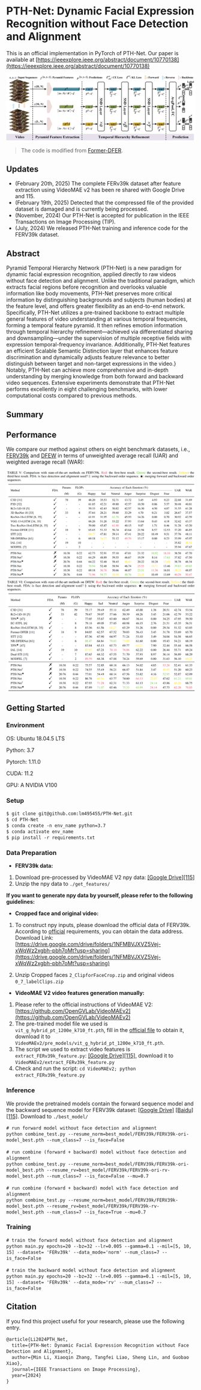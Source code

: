 # PTH-Net: Dynamic Facial Expression Recognition without Face Detection and Alignment
This is an official implementation in PyTorch of PTH-Net. Our paper is available at [https://ieeexplore.ieee.org/abstract/document/10770138](https://ieeexplore.ieee.org/abstract/document/10770138)


![model_overview](./fig/framework.png)
> The code is modified from [Former-DFER](https://github.com/zengqunzhao/Former-DFER).

## Updates
- (February 20th, 2025) The complete FERv39k dataset after feature extraction using VideoMAE v2 has been re shared with Google Drive and 115.
- (February 19th, 2025) Detected that the compressed file of the provided dataset is damaged and is currently being processed.
- (November, 2024) Our PTH-Net is accepted for publication in the IEEE Transactions on Image Processing (TIP).
- (July, 2024) We released PTH-Net training and inference code for the FERV39k dataset.

## Abstract
Pyramid Temporal Hierarchy Network (PTH-Net) is a new paradigm for dynamic facial expression recognition, applied directly to raw videos without face detection and alignment.
Unlike the traditional paradigm, which extracts facial regions before recognition and overlooks valuable information like body movements, 
PTH-Net preserves more critical information by distinguishing backgrounds and subjects (human bodies) at the feature level, and offers greater flexibility as an end-to-end network.
Specifically, PTH-Net utilizes a pre-trained backbone to extract multiple general features of video understanding at various temporal frequencies, forming a temporal feature pyramid. 
It then refines emotion information through temporal hierarchy refinement—achieved via differentiated sharing and downsampling—under the supervision of multiple receptive fields 
with expression temporal-frequency invariance. Additionally, PTH-Net features an efficient Scalable Semantic Distinction layer that enhances feature discrimination and dynamically 
adjusts feature relevance to better distinguish between target and non-target expressions in the video.} Notably, PTH-Net can achieve more comprehensive and in-depth understanding 
by merging knowledge from both forward and backward video sequences. Extensive experiments demonstrate that PTH-Net performs excellently in eight challenging benchmarks, 
with lower computational costs compared to previous methods.

## Summary

[//]: # (- First purely anchor-free framework for temporal action detection task.)

[//]: # (- Fully end-to-end method using frames as input rather then features.)

[//]: # (- Saliency-based refinement module to gather more valuable boundary features.)

[//]: # (- Boundary consistency learning to make sure our model can find the accurate boundary.)

## Performance
We compare our method against others on eight benchmark datasets, i.e., [FERV39k](https://github.com/wangyanckxx/FERV39k) and [DFEW](https://dfew-dataset.github.io/) in terms of unweighted average recall (UAR) and weighted average recall (WAR):

![model_results](./fig/FERV39k.png)
![model_results](./fig/DFEW.jpg)

## Getting Started

### Environment
OS: Ubuntu 18.04.5 LTS 

Python: 3.7

Pytorch: 1.11.0

CUDA: 11.2

GPU: A NVIDIA V100

### Setup
```shell script
$ git clone git@github.com:lm495455/PTH-Net.git
$ cd PTH-Net
$ conda create -n env_name python=3.7
$ conda activate env_name
$ pip install -r requirements.txt
```
### Data Preparation
- **FERV39k data:**
1. Download pre-processed by VideoMAE V2 npy data: [\[Google Drive\]](https://drive.google.com/file/d/1hi-g51f09JfQAZndvdkf7Ac3NCryELOx/view?usp=drive_link)[\[115\]](https://115cdn.com/s/swhg96733kn)
2. Unzip the npy data to `./get_features/`


**If you want to generate npy data by yourself, please refer to the following guidelines:**

- **Cropped face and original video:**
1. To construct npy inputs, please download the official data of FERV39k.  
According to [official](https://github.com/wangyanckxx/FERV39k) requirements, you can obtain the data address.   
Download Link: [https://drive.google.com/drive/folders/1NFMBVJXVZ5Vej-xWqWz2xgbh-pbh7oMt?usp=sharing](https://drive.google.com/drive/folders/1NFMBVJXVZ5Vej-xWqWz2xgbh-pbh7oMt?usp=sharing)  
  
2. Unzip Cropped faces `2_ClipforFaceCrop.zip` and original videos `0_7_labelClips.zip`

- **VideoMAE V2 video features generation manually:**
1. Please refer to the official instructions of VideoMAE V2:  [https://github.com/OpenGVLab/VideoMAEv2](https://github.com/OpenGVLab/VideoMAEv2)
2. The pre-trained model file we used is `vit_g_hybrid_pt_1200e_k710_ft.pth`, fill in the [official file](https://docs.google.com/forms/d/e/1FAIpQLSd1SjKMtD8piL9uxGEUwicerxd46bs12QojQt92rzalnoI3JA/viewform?usp=sf_link) to obtain it, 
download it to `VideoMAEv2/pre_models/vit_g_hybrid_pt_1200e_k710_ft.pth`.
3. The script we used to extract video features is `extract_FERv39k_feature.py`: [\[Google Drive\]](https://drive.google.com/file/d/1F_wjo7CpbZi-6zA4nv_dCOnHgV1Y7hPo/view?usp=drive_link)[\[115\]](https://115.com/s/swzjti333kn?password=c390&#extract_feature.zip), download it to `VideoMAEv2/extract_FERv39k_feature.py`
4. Check and run the script: `cd VideoMAEv2; python extract_FERv39k_feature.py`

### Inference
We provide the pretrained models contain the forward sequence model and the backward sequence model for FERV39k dataset:
[\[Google Drive\]](https://drive.google.com/file/d/1BdKpVtTkvSGyjuQ8Zz4s4CKGb5cQhPuh/view?usp=drive_link)
[\[Baidu\]](https://pan.baidu.com/s/1Zi5a1hDaOhfDSJhU7KZRtw?pwd=ke5g)
[\[115\]](https://115.com/s/swzjtob33kn?password=x615&#FERv39k.zip). Download to `./best_model/`
```shell
# run forward model without face detection and alignment
python combine_test.py --resume_norm=best_model/FERV39k/FERV39k-ori-model_best.pth --num_class=7 --is_face=False 

# run combine (forward + backward) model without face detection and alignment
python combine_test.py --resume_norm=best_model/FERV39k/FERV39k-ori-model_best.pth --resume_rv=best_model/FERV39k/FERV39k-ori-rv-model_best.pth --num_class=7 --is_face=False --mu=0.7

# run combine (forward + backward) model with face detection and alignment
python combine_test.py --resume_norm=best_model/FERV39k/FERV39k-model_best.pth --resume_rv=best_model/FERV39k/FERV39k-rv-model_best.pth --num_class=7 --is_face=True --mu=0.7
```

### Training
```shell script
# train the forward model without face detection and alignment
python main.py epochs=20 --bz=32 --lr=0.005 --gamma=0.1 --mil=[5, 10, 15] --dataset= 'FERv39k' --data_mode='norm' --num_class=7 --is_face=False

# train the backward model without face detection and alignment
python main.py epochs=20 --bz=32 --lr=0.005 --gamma=0.1 --mil=[5, 10, 15] --dataset= 'FERv39k' --data_mode='rv' --num_class=7 --is_face=False
```
### 

## Citation
If you find this project useful for your research, please use the following entry.
```
@article{Li2024PTH_Net,
  title={PTH-Net: Dynamic Facial Expression Recognition without Face Detection and Alignment},
  author={Min Li, Xiaoqin Zhang, Tangfei Liao, Sheng Lin, and Guobao Xiao},
  journal={IEEE Transactions on Image Processing},
  year={2024}
}
```
